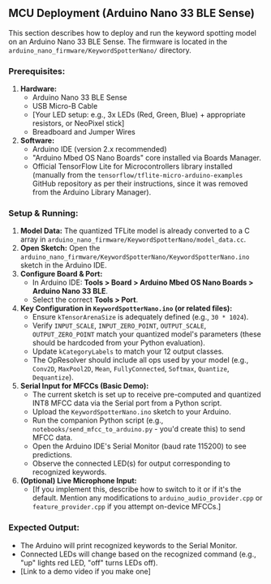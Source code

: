 ## MCU Deployment (Arduino Nano 33 BLE Sense)

This section describes how to deploy and run the keyword spotting model on an Arduino Nano 33 BLE Sense. The firmware is located in the `arduino_nano_firmware/KeywordSpotterNano/` directory.

### Prerequisites:

1.  **Hardware:**
    *   Arduino Nano 33 BLE Sense
    *   USB Micro-B Cable
    *   [Your LED setup: e.g., 3x LEDs (Red, Green, Blue) + appropriate resistors, or NeoPixel stick]
    *   Breadboard and Jumper Wires
2.  **Software:**
    *   Arduino IDE (version 2.x recommended)
    *   "Arduino Mbed OS Nano Boards" core installed via Boards Manager.
    *   Official TensorFlow Lite for Microcontrollers library installed (manually from the `tensorflow/tflite-micro-arduino-examples` GitHub repository as per their instructions, since it was removed from the Arduino Library Manager).

### Setup & Running:

1.  **Model Data:** The quantized TFLite model is already converted to a C array in `arduino_nano_firmware/KeywordSpotterNano/model_data.cc`.
2.  **Open Sketch:** Open the `arduino_nano_firmware/KeywordSpotterNano/KeywordSpotterNano.ino` sketch in the Arduino IDE.
3.  **Configure Board & Port:**
    *   In Arduino IDE: **Tools > Board > Arduino Mbed OS Nano Boards > Arduino Nano 33 BLE**.
    *   Select the correct **Tools > Port**.
4.  **Key Configuration in `KeywordSpotterNano.ino` (or related files):**
    *   Ensure `kTensorArenaSize` is adequately defined (e.g., `30 * 1024`).
    *   Verify `INPUT_SCALE`, `INPUT_ZERO_POINT`, `OUTPUT_SCALE`, `OUTPUT_ZERO_POINT` match your quantized model's parameters (these should be hardcoded from your Python evaluation).
    *   Update `kCategoryLabels` to match your 12 output classes.
    *   The OpResolver should include all ops used by your model (e.g., `Conv2D`, `MaxPool2D`, `Mean`, `FullyConnected`, `Softmax`, `Quantize`, `Dequantize`).
5.  **Serial Input for MFCCs (Basic Demo):**
    *   The current sketch is set up to receive pre-computed and quantized INT8 MFCC data via the Serial port from a Python script.
    *   Upload the `KeywordSpotterNano.ino` sketch to your Arduino.
    *   Run the companion Python script (e.g., `notebooks/send_mfcc_to_arduino.py` - you'd create this) to send MFCC data.
    *   Open the Arduino IDE's Serial Monitor (baud rate 115200) to see predictions.
    *   Observe the connected LED(s) for output corresponding to recognized keywords.
6.  **(Optional) Live Microphone Input:**
    *   [If you implement this, describe how to switch to it or if it's the default. Mention any modifications to `arduino_audio_provider.cpp` or `feature_provider.cpp` if you attempt on-device MFCCs.]

### Expected Output:
*   The Arduino will print recognized keywords to the Serial Monitor.
*   Connected LEDs will change based on the recognized command (e.g., "up" lights red LED, "off" turns LEDs off).
*   [Link to a demo video if you make one]